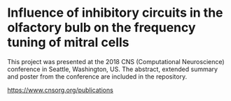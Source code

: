 # Influence of inhibitory circuits in the olfactory bulb on the frequency tuning of mitral cells

This project was presented at the 2018 CNS (Computational Neuroscience) conference in Seattle, Washington, US. The abstract, extended summary and poster from the conference are included in the repository.

https://www.cnsorg.org/publications

